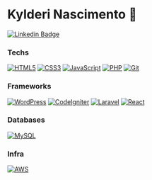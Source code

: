 # Kylderi Nascimento 👋

[![Linkedin Badge](https://img.shields.io/badge/-LinkedIn-blue?style=flat-square&logo=Linkedin&logoColor=white&link=https://www.linkedin.com/in/kylderi-nascimento/)](https://www.linkedin.com/in/kylderi-nascimento/)

### Techs

[![HTML5](others/img/html5.svg)](#)
[![CSS3](others/img/css3.svg)](#)
[![JavaScript](others/img/js.svg)](#)
[![PHP](others/img/php.svg)](#)
[![Git](others/img/git.svg)](#)

### Frameworks

[![WordPress](others/img/wordpress.svg)](#)
[![CodeIgniter](others/img/codeigniter.png)](#)
[![Laravel](others/img/laravel.svg)](#)
[![React](others/img/react.svg)](#)

### Databases

[![MySQL](others/img/mysql.svg)](#)

### Infra

[![AWS](others/img/aws.png)](#)
